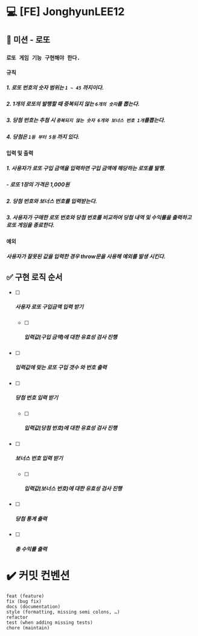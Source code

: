 # :computer: [FE] JonghyunLEE12



## :dart: 미션 - 로또

### `로또 게임 기능 구현해야 한다.`

#### 규칙

##### 	1. 로또 번호의 숫자 범위는 `1 ~ 45` 까지이다.

##### 	2. 1개의 로또의 발행할 때 중복되지 않는 `6개의 숫자`를 뽑는다.

##### 	3. 당첨 번호는 추첨 시 `중복되지 않는 숫자 6개와 보너스 번호 1개`를뽑는다.

##### 	4. 당첨은 `1등 부터 5등` 까지 있다.



#### 입력 및 출력

##### 	1. 사용자가 로또 구입 금액을 입력하면 구입 금액에 해당하는 로또를 발행.

##### 		- 로또 1장의 가격은 1,000원

##### 	2. 당첨 번호와  보너스 번호를 입력받는다.

##### 	3. 사용자가 구매한 로또 번호와 당첨 번호를 비교하여 당첨 내역 및 수익률을 출력하고 로또 게임을 종료한다.



#### 예외

##### 	사용자가 잘못된 값을 입력한 경우 throw문을 사용해 예외를 발생 시킨다.



## :white_check_mark: 구현 로직 순서

- [ ] ##### 사용자 로또 구입금액 입력 받기

  - [ ] ##### 입력값(구입 금액)에 대한 유효성 검사 진행

    

- [ ] ##### 입력값에 맞는 로또 구입 갯수 와 번호 출력

  

- [ ] ##### 당첨 번호 입력 받기

  - [ ] ##### 입력값(당첨 번호)에 대한 유효성 검사 진행

- [ ] ##### 보너스 번호 입력 받기

  - [ ] ##### 입력값(보너스 번호)에 대한 유효성 검사 진행

  

- [ ] ##### 당첨 통계 출력

  

- [ ] ##### 총 수익률 출력



# :heavy_check_mark: 커밋 컨벤션

```
feat (feature)
fix (bug fix)
docs (documentation)
style (formatting, missing semi colons, …)
refactor
test (when adding missing tests)
chore (maintain)
```

